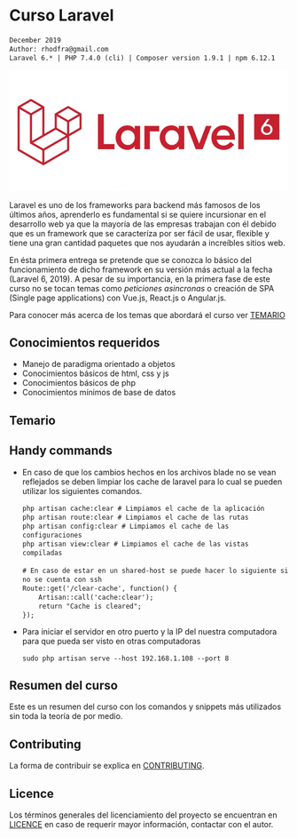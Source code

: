 # Curso Laravel 

```shell
December 2019
Author: rhodfra@gmail.com
Laravel 6.* | PHP 7.4.0 (cli) | Composer version 1.9.1 | npm 6.12.1
```
<p align="center">
    <img src="img/cover.jpg" alt=cover>
</p>

Laravel es uno de los frameworks para backend más famosos de los últimos años, aprenderlo es fundamental si se quiere incursionar en el desarrollo web ya que la mayoría de las empresas trabajan con él debido que es un framework que se caracteríza por ser fácil de usar, flexible y tiene una gran cantidad paquetes que nos ayudarán a increíbles sitios web.

En ésta primera entrega se pretende que se conozca lo básico del funcionamiento de dicho framework en su versión más actual a la fecha (Laravel 6, 2019).  A pesar de su importancia, en la primera fase de este curso no se tocan temas como *peticiones asincronas* o creación de SPA (Single page applications) con Vue.js, React.js o Angular.js.

Para conocer más acerca de los temas que abordará el curso ver [TEMARIO](TEMARIO.md)

## Conocimientos requeridos

* Manejo de paradigma orientado a objetos
* Conocimientos básicos de html, css y js
* Conocimientos básicos de php
* Conocimientos mínimos de base de datos

## Temario

<!-- Escribir el temario con links al md que trata el tema -->

## Handy commands

* En caso de que los cambios hechos en los archivos blade no se vean reflejados se deben limpiar los cache de laravel para lo cual se pueden utilizar los siguientes comandos.

  ```shell
  php artisan cache:clear # Limpiamos el cache de la aplicación
  php artisan route:clear # Limpiamos el cache de las rutas
  php artisan config:clear # Limpiamos el cache de las configuraciones
  php artisan view:clear # Limpiamos el cache de las vistas compiladas
  
  # En caso de estar en un shared-host se puede hacer lo siguiente si no se cuenta con ssh	
  Route::get('/clear-cache', function() {
      Artisan::call('cache:clear');
      return "Cache is cleared";
  });
  ```

* Para iniciar el servidor en otro puerto y la IP del nuestra computadora para que pueda ser visto en otras computadoras

  ```shell
  sudo php artisan serve --host 192.168.1.108 --port 8
  ```

## Resumen del curso

Este es un resumen del curso con los comandos y snippets más utilizados sin toda la teoría de por medio.

<!-- poner resumen --->

## Contributing 

La forma de contribuir se explica en [CONTRIBUTING](CONTRIBUTING).

## Licence 

Los términos generales del licenciamiento del proyecto se encuentran en [LICENCE](LICENSE) en caso de 
requerir mayor información, contactar con el autor.